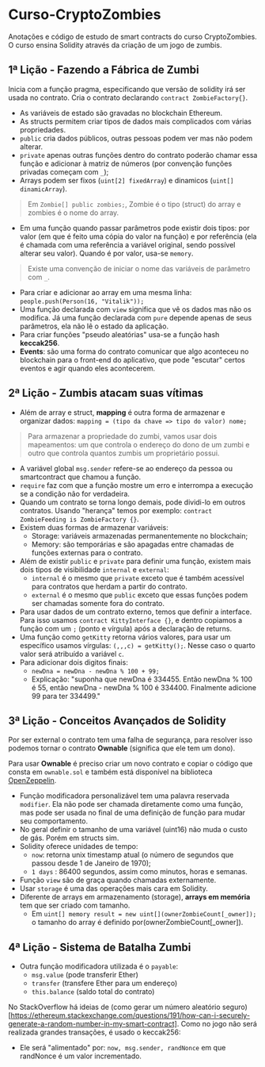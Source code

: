# Curso-CryptoZombies
Anotações e código de estudo de smart contracts do curso CryptoZombies. O curso ensina Solidity através da criação de um jogo de zumbis.

## 1ª Lição - Fazendo a Fábrica de Zumbi

Inicia com a função pragma, especificando que versão de solidity irá ser usada no contrato. Cria o contrato declarando `contract ZombieFactory{}`.


- As variáveis ​​de estado são gravadas no blockchain Ethereum.
- As structs permitem criar tipos de dados mais complicados com várias propriedades.
- `public` cria dados públicos, outras pessoas podem ver mas não podem alterar.
- `private` apenas outras funções dentro do contrato poderão chamar essa função e adicionar à matriz de números (por convenção funções privadas começam com `_`);
- Arrays podem ser fixos (`uint[2] fixedArray`) e dinamicos (`uint[] dinamicArray`).

> Em `Zombie[] public zombies;`, Zombie é o tipo (struct) do array e zombies é o nome do array.

- Em uma função quando passar parâmetros pode existir dois tipos: por valor (em que é feito uma cópia do valor na função) e por referência (ela é chamada com uma referência a variável original, sendo possível alterar seu valor). Quando é por valor, usa-se `memory`.

> Existe uma convenção de iniciar o nome das variáveis de parâmetro com `_`.

- Para criar e adicionar ao array em uma mesma linha: `people.push(Person(16, "Vitalik"));`
- Uma função declarada com `view` significa que vê os dados mas não os modifica. Já uma função declarada com `pure` depende apenas de seus parâmetros, ela não lê o estado da aplicação.
- Para criar funções "pseudo aleatórias" usa-se a função hash **keccak256**.
- **Events**: são uma forma do contrato comunicar que algo aconteceu no blockchain para o front-end do aplicativo, que pode "escutar" certos eventos e agir quando eles acontecerem.

## 2ª Lição - Zumbis atacam suas vítimas

- Além de array e struct, **mapping** é outra forma de armazenar e organizar dados: `mapping = (tipo da chave => tipo do valor) nome;`

> Para armazenar a propriedade do zumbi, vamos usar dois mapeamentos: um que controla o endereço do dono de um zumbi e outro que controla quantos zumbis um proprietário possui.

- A variável global `msg.sender` refere-se ao endereço da pessoa ou smartcontract que chamou a função.
- `require` faz com que a função mostre um erro e interrompa a execução se a condição não for verdadeira.
- Quando um contrato se torna longo demais, pode dividi-lo em outros contratos. Usando "herança" temos por exemplo: `contract ZombieFeeding is ZombieFactory {}`. 
- Existem duas formas de armazenar variáveis:
  - Storage: variáveis ​​armazenadas permanentemente no blockchain;
  - Memory: são temporárias e são apagadas entre chamadas de funções externas para o contrato.
- Além de existir `public` e `private` para definir uma função, existem mais dois tipos de visibilidade `internal` e `external`:
  - `internal` é o mesmo que `private` exceto que é também acessível para contratos que herdam a partir do contrato.
  - `external` é o mesmo que `public` exceto que essas funções podem ser chamadas somente fora do contrato.
- Para usar dados de um contrato externo, temos que definir a interface. Para isso usamos `contract KittyInterface {}`, e dentro copiamos a função com um `;` (ponto e vírgula) após a declaração de returns.
- Uma função como `getKitty` retorna vários valores, para usar um específico usamos vírgulas: `(,,,c) = getKitty();`. Nesse caso o quarto valor será atribuído a variável `c`.
- Para adicionar dois digitos finais:
  - `newDna = newDna - newDna % 100 + 99;`
  - Explicação: "suponha que newDna é 334455. Então newDna % 100 é 55, então newDna - newDna % 100 é 334400. Finalmente adicione 99 para ter 334499."

## 3ª Lição  - Conceitos Avançados de Solidity

Por ser external o contrato tem uma falha de segurança, para resolver isso podemos tornar o contrato **Ownable** (significa que ele tem um dono). 

Para usar **Ownable** é preciso criar um novo contrato e copiar o código que consta em `ownable.sol` e também está disponível na biblioteca [OpenZeppelin](https://www.openzeppelin.com/).

- Função modificadora personalizável tem uma palavra reservada `modifier`. Ela não pode ser chamada diretamente como uma função, mas pode ser usada no final de uma definição de função para mudar seu comportamento.
- No geral definir o tamanho de uma variável (uint16) não muda o custo de gás. Porém em structs sim.
- Solidity oferece unidades de tempo:
  - `now`: retorna unix timestamp atual (o número de segundos que passou desde 1 de Janeiro de 1970);
  - `1 days` : 86400 segundos, assim como minutos, horas e semanas.
- Função `view` são de graça quando chamadas externamente.
- Usar `storage` é uma das operações mais cara em Solidity.
- Diferente de arrays em armazenamento (storage), **arrays em memória** tem que ser criado com tamanho.
  -  Em `uint[] memory result = new uint[](ownerZombieCount[_owner]);` o tamanho do array é definido por(ownerZombieCount[_owner]).

## 4ª Lição - Sistema de Batalha Zumbi

- Outra função modificadora utilizada é o `payable`:
  - `msg.value` (pode transferir Ether)
  - `transfer` (transfere Ether para um endereço)
  - `this.balance` (saldo total do contrato)
  
No StackOverflow há ideias de (como gerar um número aleatório seguro)[https://ethereum.stackexchange.com/questions/191/how-can-i-securely-generate-a-random-number-in-my-smart-contract]. Como no jogo não será realizada grandes transações, é usado o keccak256:

- Ele será "alimentado" por: `now, msg.sender, randNonce` em que randNonce é um valor incrementado.